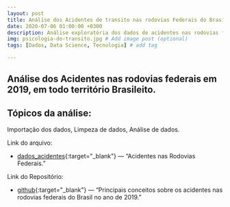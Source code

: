 ```yaml
---
layout: post
title: Análise dos Acidentes de transito nas rodovias Federais do Brasil.
date: 2020-07-06 01:00:00 +0300
description: Análise exploratória dos dados de acidentes nas rodovias federais em 2019. # Add post description (optional)
img: psicologia-do-transito.jpg # Add image post (optional)
tags: [Dados, Data Science, Tecnologia] # add tag

---
```



## Análise dos Acidentes nas rodovias federais em 2019, em todo território Brasileito. 


## Tópicos da análise:

Importação dos dados,
Limpeza de dados,
Análise de dados. 





Link do arquivo: 


* [dados_acidentes](hhttps://arquivos.prf.gov.br/arquivos/index.php/s/vw74viLA7WuZI4Https://github.com/grazimelo/Condenation){:target="_blank"} — “Acidentes nas Rodovias Federais.”

Link do Repositório: 

* [github](https://github.com/grazimelo/An-lises_acidentes_2019){:target="_blank"} — “Principais conceitos sobre os acidentes nas rodovias federais do Brasil no ano de 2019.”


